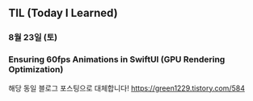 ## TIL (Today I Learned)

### 8월 23일 (토)    
### Ensuring 60fps Animations in SwiftUI (GPU Rendering Optimization)
해당 동일 블로그 포스팅으로 대체합니다!
https://green1229.tistory.com/584       
